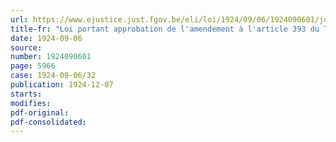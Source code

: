 ```yaml
---
url: https://www.ejustice.just.fgov.be/eli/loi/1924/09/06/1924090601/justel
title-fr: "Loi portant approbation de l'amendement à l'article 393 du Traité de Versailles et aux articles correspondants des autres Traités de paix, adopté par la Conférence Internationale du travail à sa quatrième session (18 octobre - 3 novembre 1922)"
date: 1924-09-06
source:
number: 1924090601
page: 5966
case: 1924-09-06/32
publication: 1924-12-07
starts:
modifies:
pdf-original:
pdf-consolidated:
---
```


